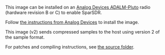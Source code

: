 This image can be installed on an [Analog Devices ADALM-Pluto](https://www.analog.com/en/design-center/evaluation-hardware-and-software/evaluation-boards-kits/ADALM-PLUTO.html)
radio (hardware revision B or C) to enable SparSDR.

Follow [the instructions from Analog Devices](https://wiki.analog.com/university/tools/pluto/common/firmware)
to install the image.

This image (v2) sends compressed samples to the host using version 2 of the
sample format.

For patches and compiling instructions, see [the source folder](../../../fpga_src/Pluto).
